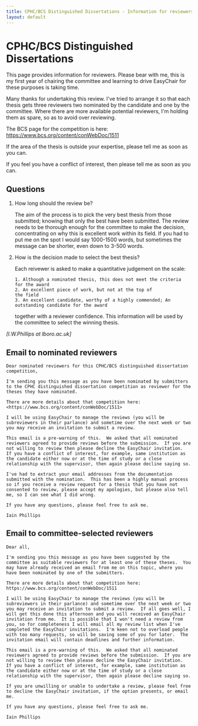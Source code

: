 ```yaml
---
title: CPHC/BCS Distinguished Dissertations - Information for reviewers. 
layout: default
---
```


CPHC/BCS Distinguished Dissertations
====================================

This page provides information for reviewers. Please bear with me, this
is my first year of chairing the committee and learning to drive
EasyChair for these purposes is taking time.

Many thanks for undertaking this review. I've tried to arrange it so
that each thesis gets three reviewers two nominated by the candidate and
one by the committee. Where there are more available potential
reviewers, I'm holding them as spare, so as to avoid over reviewing.

The BCS page for the competition is here:
<https://www.bcs.org/content/conWebDoc/1511>

If the area of the thesis is outside your expertise, please tell me as
soon as you can.

If you feel you have a conflict of interest, then please tell me as
soon as you can.

Questions
---

1. How long should the review be? 

   The aim of the process is to pick the very best thesis from those
   submitted; knowing that only the best have been submitted.  The
   review needs to be thorough enough for the committee to make the
   decision, concentrating on why this is excellent work within its
   field.  If you had to put me on the spot I would say 1000-1500
   words, but sometimes the message can be shorter, even down to 3-500
   words.

2. How is the decision made to select the best thesis?

   Each reivewer is asked to make a quantitative judgement on the
   scale:

       1. Although a nominated thesis, this does not meet the criteria
       for the award
       2. An excellent piece of work, but not at the top of
       the field
       3. An excellent candidate, worthy of a highly commended; An
       outstanding candidate for the award

    together with a reviewer confidence.  This information will be
    used by the committee to select the winning thesis.


*[I.W.Phillips at lboro.ac.uk]*

Email to nominated reviewers
----------------------------

    Dear nominated reviewers for this CPHC/BCS distinguished dissertation
    competition,

    I'm sending you this message as you have been nominated by submitters
    to the CPHC distinguished dissertation competition as reviewer for the
    theses they have nominated.

    There are more details about that competition here:
    <https://www.bcs.org/content/conWebDoc/1511>

    I will be using EasyChair to manage the reviews (you will be
    subreviewers in their parlance) and sometime over the next week or two
    you may receive an invitation to submit a review.

    This email is a pre-warning of this.  We asked that all nominated
    reviewers agreed to provide reviews before the submission.  If you are
    not willing to review then please decline the EasyChair invitation.
    If you have a conflict of interest, for example, same institution as
    the candidate either now or at the time of study or a close
    relationship with the supervisor, then again please decline saying so.

    I've had to extract your email addresses from the documentation
    submitted with the nomination.  This has been a highly manual process
    so if you receive a review request for a thesis that you have not
    consented to review, please accept my apologies, but please also tell
    me, so I can see what I did wrong.

    If you have any questions, please feel free to ask me.

    Iain Phillips

Email to committee-selected reviewers
-------------------------------------

    Dear all,

    I'm sending you this message as you have been suggested by the
    committee as suitable reviewers for at least one of these theses.  You
    may have already received an email from me on this topic, where you
    have been nominated by one of the submitters.

    There are more details about that competition here: https://www.bcs.org/content/conWebDoc/1511

    I will be using EasyChair to manage the reviews (you will be
    subreviewers in their parlance) and sometime over the next week or two
    you may receive an invitation to submit a review.  If all goes well, I
    will get this done this afternoon and you will received an EasyChair
    invitation from me.  It is possible that I won't need a review from
    you, so for completeness I will email all my review list when I've
    completed the EasyChair invitations.  I'm keen not to overload people
    with too many requests, so will be saving some of you for later.  The
    invitation email will contain deadlines and further information.

    This email is a pre-warning of this.  We asked that all nominated
    reviewers agreed to provide reviews before the submission.  If you are
    not willing to review then please decline the EasyChair invitation.
    If you have a conflict of interest, for example, same institution as
    the candidate either now or at the time of study or a close
    relationship with the supervisor, then again please decline saying so.

    If you are unwilling or unable to undertake a review, please feel free
    to decline the EasyChair invitation, if the option presents, or email
    me.

    If you have any questions, please feel free to ask me.

    Iain Phillips
